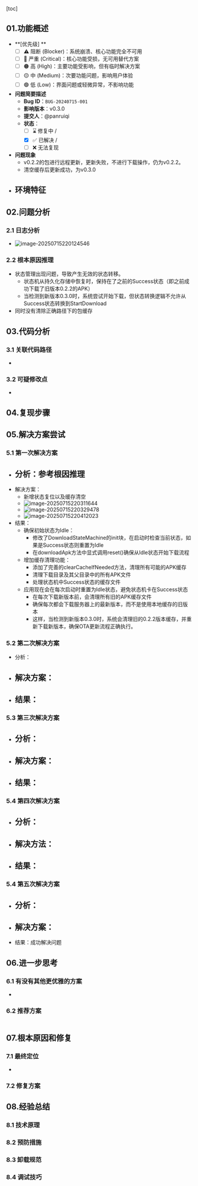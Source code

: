 [toc]

## 01.功能概述

- **[优先级] **
  - [ ] ⚠️ 阻断 (Blocker)：系统崩溃、核心功能完全不可用
  - [ ] 🔴 严重 (Critical)：核心功能受损，无可用替代方案
  - [ ] 🟠 高 (High)：主要功能受影响，但有临时解决方案
  - [ ] 🟡 中 (Medium)：次要功能问题，影响用户体验
  - [ ] 🟢 低 (Low)：界面问题或轻微异常，不影响功能
- **问题简要描述**
  - **Bug ID**：`BUG-20240715-001`  
  - **影响版本**：v0.3.0
  - **提交人**：@panruiqi
  - **状态**：
    - [ ] ⌛ 修复中 /
    - [x] ✅ 已解决 / 
    - [ ] ❌ 无法复现  

- **问题现象**
  - v0.2.2的包进行远程更新，更新失败，不进行下载操作，仍为v0.2.2。
  - 清空缓存后更新成功，为v0.3.0
- **环境特征**
  - 

## 02.问题分析

### 2.1 日志分析

- ![image-20250715220124546](../../_pic_/image-20250715220124546.png)

### 2.2 根本原因推理

- 状态管理出现问题，导致产生无效的状态转移。
  - 状态机从持久化存储中恢复时，保持在了之前的Success状态（即之前成功下载了旧版本0.2.2的APK）
  - 当检测到新版本0.3.0时，系统尝试开始下载，但状态转换逻辑不允许从Success状态转换到StartDownload
- 同时没有清除正确路径下的包缓存

## 03.代码分析

### 3.1 关联代码路径

- 

### 3.2 可疑修改点

- 

## 04.复现步骤



## 05.解决方案尝试

### 5.1 第一次解决方案

- 分析：参考根因推理
  - 
- 解决方案：
  - 新增状态复位以及缓存清空
  - ![image-20250715220311644](../../_pic_/image-20250715220311644.png)
  - ![image-20250715220329478](../../_pic_/image-20250715220329478.png)
  - ![image-20250715220412023](../../_pic_/image-20250715220412023.png)
- 结果：
  - 确保初始状态为Idle：
    - 修改了DownloadStateMachine的init块，在启动时检查当前状态，如果是Success状态则重置为Idle
    - 在downloadApk方法中显式调用reset()确保从Idle状态开始下载流程
  - 增加缓存清理功能：
    - 添加了完善的clearCacheIfNeeded方法，清理所有可能的APK缓存
    - 清理下载目录及其父目录中的所有APK文件
    - 处理状态机中Success状态的缓存文件
  - 应用现在会在每次启动时重置为Idle状态，避免状态机卡在Success状态
    - 在每次下载新版本前，会清理所有旧的APK缓存文件
    - 确保每次都会下载服务器上的最新版本，而不是使用本地缓存的旧版本
    - 这样，当检测到新版本0.3.0时，系统会清理旧的0.2.2版本缓存，并重新下载新版本，确保OTA更新流程正确执行。

### 5.2 第二次解决方案

- 分析：
- 解决方案：
  - 
- 结果：
  - 

### 5.3 第三次解决方案

- 分析：
  - 
- 解决方案：
  - 
- 结果：
  - 

### 5.4 第四次解决方案

- 分析：
  - 

- 解决方法：
  - 
- 结果：
  - 

### 5.4 第五次解决方案

- 分析：
  - 
- 解决方案：
  - 
- 结果：成功解决问题



## 06.进一步思考

### 6.1 有没有其他更优雅的方案

- 

### 6.2 推荐方案

```

```



## 07.根本原因和修复

### 7.1 最终定位

- 


### 7.2 修复方案



## 08.经验总结

### 8.1 技术原理

### 8.2 预防措施

### 8.3 卸载规范

### 8.4 调试技巧



